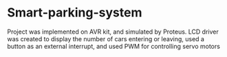 # Smart-parking-system
Project was implemented on AVR kit, and simulated by Proteus. LCD driver was created to  display the number of cars entering or leaving, used a button as an external interrupt,  and used PWM for controlling servo motors
